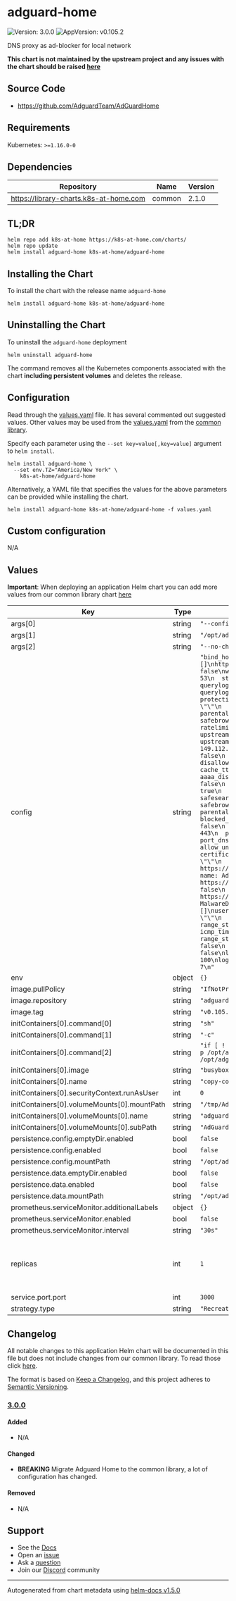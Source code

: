 # adguard-home

![Version: 3.0.0](https://img.shields.io/badge/Version-3.0.0-informational?style=flat-square) ![AppVersion: v0.105.2](https://img.shields.io/badge/AppVersion-v0.105.2-informational?style=flat-square)

DNS proxy as ad-blocker for local network

**This chart is not maintained by the upstream project and any issues with the chart should be raised [here](https://github.com/k8s-at-home/charts/issues/new/choose)**

## Source Code

* <https://github.com/AdguardTeam/AdGuardHome>

## Requirements

Kubernetes: `>=1.16.0-0`

## Dependencies

| Repository | Name | Version |
|------------|------|---------|
| https://library-charts.k8s-at-home.com | common | 2.1.0 |

## TL;DR

```console
helm repo add k8s-at-home https://k8s-at-home.com/charts/
helm repo update
helm install adguard-home k8s-at-home/adguard-home
```

## Installing the Chart

To install the chart with the release name `adguard-home`

```console
helm install adguard-home k8s-at-home/adguard-home
```

## Uninstalling the Chart

To uninstall the `adguard-home` deployment

```console
helm uninstall adguard-home
```

The command removes all the Kubernetes components associated with the chart **including persistent volumes** and deletes the release.

## Configuration

Read through the [values.yaml](./values.yaml) file. It has several commented out suggested values.
Other values may be used from the [values.yaml](https://github.com/k8s-at-home/library-charts/tree/main/charts/stable/common/values.yaml) from the [common library](https://github.com/k8s-at-home/library-charts/tree/main/charts/stable/common).

Specify each parameter using the `--set key=value[,key=value]` argument to `helm install`.

```console
helm install adguard-home \
  --set env.TZ="America/New York" \
    k8s-at-home/adguard-home
```

Alternatively, a YAML file that specifies the values for the above parameters can be provided while installing the chart.

```console
helm install adguard-home k8s-at-home/adguard-home -f values.yaml
```

## Custom configuration

N/A

## Values

**Important**: When deploying an application Helm chart you can add more values from our common library chart [here](https://github.com/k8s-at-home/library-charts/tree/main/charts/stable/common)

| Key | Type | Default | Description |
|-----|------|---------|-------------|
| args[0] | string | `"--config"` |  |
| args[1] | string | `"/opt/adguardhome/conf/AdGuardHome.yaml"` |  |
| args[2] | string | `"--no-check-update"` |  |
| config | string | `"bind_host: 0.0.0.0\nbind_port: 3000\nbeta_bind_port: 0\nusers: []\nhttp_proxy: \"\"\nlanguage: en\nrlimit_nofile: 0\ndebug_pprof: false\nweb_session_ttl: 720\ndns:\n  bind_host: 0.0.0.0\n  port: 53\n  statistics_interval: 1\n  querylog_enabled: true\n  querylog_file_enabled: true\n  querylog_interval: 90\n  querylog_size_memory: 1000\n  anonymize_client_ip: false\n  protection_enabled: true\n  blocking_mode: default\n  blocking_ipv4: \"\"\n  blocking_ipv6: \"\"\n  blocked_response_ttl: 10\n  parental_block_host: family-block.dns.adguard.com\n  safebrowsing_block_host: standard-block.dns.adguard.com\n  ratelimit: 0\n  ratelimit_whitelist: []\n  refuse_any: true\n  upstream_dns:\n  - https://dns10.quad9.net/dns-query\n  upstream_dns_file: \"\"\n  bootstrap_dns:\n  - 9.9.9.10\n  - 149.112.112.10\n  - 2620:fe::10\n  - 2620:fe::fe:10\n  all_servers: false\n  fastest_addr: false\n  allowed_clients: []\n  disallowed_clients: []\n  blocked_hosts: []\n  cache_size: 4194304\n  cache_ttl_min: 0\n  cache_ttl_max: 0\n  bogus_nxdomain: []\n  aaaa_disabled: false\n  enable_dnssec: false\n  edns_client_subnet: false\n  max_goroutines: 300\n  ipset: []\n  filtering_enabled: true\n  filters_update_interval: 24\n  parental_enabled: false\n  safesearch_enabled: false\n  safebrowsing_enabled: false\n  safebrowsing_cache_size: 1048576\n  safesearch_cache_size: 1048576\n  parental_cache_size: 1048576\n  cache_time: 30\n  rewrites: []\n  blocked_services: []\n  customresolver: null\ntls:\n  enabled: false\n  server_name: \"\"\n  force_https: false\n  port_https: 443\n  port_dns_over_tls: 853\n  port_dns_over_quic: 784\n  port_dnscrypt: 0\n  dnscrypt_config_file: \"\"\n  allow_unencrypted_doh: false\n  strict_sni_check: false\n  certificate_chain: \"\"\n  private_key: \"\"\n  certificate_path: \"\"\n  private_key_path: \"\"\nfilters:\n- enabled: true\n  url: https://adguardteam.github.io/AdGuardSDNSFilter/Filters/filter.txt\n  name: AdGuard DNS filter\n  id: 1\n- enabled: false\n  url: https://adaway.org/hosts.txt\n  name: AdAway\n  id: 2\n- enabled: false\n  url: https://www.malwaredomainlist.com/hostslist/hosts.txt\n  name: MalwareDomainList.com Hosts List\n  id: 4\nwhitelist_filters: []\nuser_rules: []\ndhcp:\n  enabled: false\n  interface_name: \"\"\n  dhcpv4:\n    gateway_ip: \"\"\n    subnet_mask: \"\"\n    range_start: \"\"\n    range_end: \"\"\n    lease_duration: 86400\n    icmp_timeout_msec: 1000\n    options: []\n  dhcpv6:\n    range_start: \"\"\n    lease_duration: 86400\n    ra_slaac_only: false\n    ra_allow_slaac: false\nclients: []\nlog_compress: false\nlog_localtime: false\nlog_max_backups: 0\nlog_max_size: 100\nlog_max_age: 3\nlog_file: \"\"\nverbose: false\nschema_version: 7\n"` |  |
| env | object | `{}` |  |
| image.pullPolicy | string | `"IfNotPresent"` |  |
| image.repository | string | `"adguard/adguardhome"` |  |
| image.tag | string | `"v0.105.2"` |  |
| initContainers[0].command[0] | string | `"sh"` |  |
| initContainers[0].command[1] | string | `"-c"` |  |
| initContainers[0].command[2] | string | `"if [ ! -f /opt/adguardhome/conf/AdGuardHome.yaml ]; then\n  mkdir -p /opt/adguardhome/conf\n  cp /tmp/AdGuardHome.yaml /opt/adguardhome/conf/AdGuardHome.yaml\nfi\n"` |  |
| initContainers[0].image | string | `"busybox"` |  |
| initContainers[0].name | string | `"copy-configmap"` |  |
| initContainers[0].securityContext.runAsUser | int | `0` |  |
| initContainers[0].volumeMounts[0].mountPath | string | `"/tmp/AdGuardHome.yaml"` |  |
| initContainers[0].volumeMounts[0].name | string | `"adguard-home-config"` |  |
| initContainers[0].volumeMounts[0].subPath | string | `"AdGuardHome.yaml"` |  |
| persistence.config.emptyDir.enabled | bool | `false` |  |
| persistence.config.enabled | bool | `false` |  |
| persistence.config.mountPath | string | `"/opt/adguardhome/conf"` |  |
| persistence.data.emptyDir.enabled | bool | `false` |  |
| persistence.data.enabled | bool | `false` |  |
| persistence.data.mountPath | string | `"/opt/adguardhome/work"` |  |
| prometheus.serviceMonitor.additionalLabels | object | `{}` |  |
| prometheus.serviceMonitor.enabled | bool | `false` |  |
| prometheus.serviceMonitor.interval | string | `"30s"` |  |
| replicas | int | `1` | (int) Number of pods to load balance between |
| service.port.port | int | `3000` |  |
| strategy.type | string | `"Recreate"` |  |

## Changelog

All notable changes to this application Helm chart will be documented in this file but does not include changes from our common library. To read those click [here](https://github.com/k8s-at-home/library-charts/tree/main/charts/stable/common#changelog).

The format is based on [Keep a Changelog](https://keepachangelog.com/en/1.0.0/), and this project adheres to [Semantic Versioning](https://semver.org/spec/v2.0.0.html).

### [3.0.0]

#### Added

- N/A

#### Changed

- **BREAKING** Migrate Adguard Home to the common library, a lot of configuration has changed.

#### Removed

- N/A

[3.0.0]: #3.0.0

## Support

- See the [Docs](https://docs.k8s-at-home.com/our-helm-charts/getting-started/)
- Open an [issue](https://github.com/k8s-at-home/charts/issues/new/choose)
- Ask a [question](https://github.com/k8s-at-home/organization/discussions)
- Join our [Discord](https://discord.gg/sTMX7Vh) community

----------------------------------------------
Autogenerated from chart metadata using [helm-docs v1.5.0](https://github.com/norwoodj/helm-docs/releases/v1.5.0)
